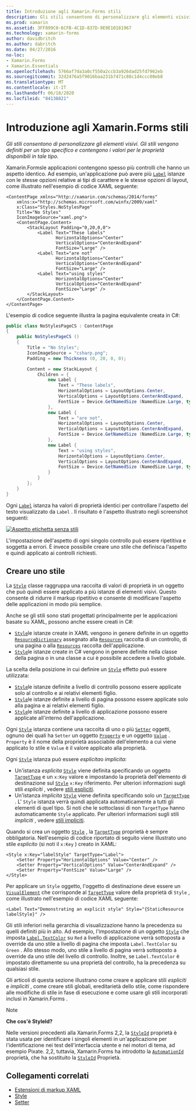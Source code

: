```yaml
---
title: Introduzione agli Xamarin.Forms stili
description: Gli stili consentono di personalizzare gli elementi visivi. Gli stili vengono definiti per un tipo specifico e contengono i valori per le proprietà disponibili in tale tipo.
ms.prod: xamarin
ms.assetid: 3FF899C0-6CFB-4C1D-837D-9E9E10181967
ms.technology: xamarin-forms
author: davidbritch
ms.author: dabritch
ms.date: 04/27/2016
no-loc:
- Xamarin.Forms
- Xamarin.Essentials
ms.openlocfilehash: 5766af7da3a0cf550a2ccb3a926dad25fd7962eb
ms.sourcegitcommit: 32d2476a5f9016baa231b7471c88c1d4ccc08eb8
ms.translationtype: MT
ms.contentlocale: it-IT
ms.lasthandoff: 06/18/2020
ms.locfileid: "84138821"
---
```

# <a name="introduction-to-xamarinforms-styles"></a>Introduzione agli Xamarin.Forms stili

_Gli stili consentono di personalizzare gli elementi visivi. Gli stili vengono definiti per un tipo specifico e contengono i valori per le proprietà disponibili in tale tipo._

Xamarin.Formsle applicazioni contengono spesso più controlli che hanno un aspetto identico. Ad esempio, un'applicazione può avere più [`Label`](xref:Xamarin.Forms.Label) istanze con le stesse opzioni relative ai tipi di carattere e le stesse opzioni di layout, come illustrato nell'esempio di codice XAML seguente:

```xaml
<ContentPage xmlns="http://xamarin.com/schemas/2014/forms"
    xmlns:x="http://schemas.microsoft.com/winfx/2009/xaml"
    x:Class="Styles.NoStylesPage"
    Title="No Styles"
    IconImageSource="xaml.png">
    <ContentPage.Content>
        <StackLayout Padding="0,20,0,0">
            <Label Text="These labels"
                   HorizontalOptions="Center"
                   VerticalOptions="CenterAndExpand"
                   FontSize="Large" />
            <Label Text="are not"
                   HorizontalOptions="Center"
                   VerticalOptions="CenterAndExpand"
                   FontSize="Large" />
            <Label Text="using styles"
                   HorizontalOptions="Center"
                   VerticalOptions="CenterAndExpand"
                   FontSize="Large" />
        </StackLayout>
    </ContentPage.Content>
</ContentPage>
```

L'esempio di codice seguente illustra la pagina equivalente creata in C#:

```csharp
public class NoStylesPageCS : ContentPage
{
    public NoStylesPageCS ()
    {
        Title = "No Styles";
        IconImageSource = "csharp.png";
        Padding = new Thickness (0, 20, 0, 0);

        Content = new StackLayout {
            Children = {
                new Label {
                    Text = "These labels",
                    HorizontalOptions = LayoutOptions.Center,
                    VerticalOptions = LayoutOptions.CenterAndExpand,
                    FontSize = Device.GetNamedSize (NamedSize.Large, typeof(Label))
                },
                new Label {
                    Text = "are not",
                    HorizontalOptions = LayoutOptions.Center,
                    VerticalOptions = LayoutOptions.CenterAndExpand,
                    FontSize = Device.GetNamedSize (NamedSize.Large, typeof(Label))
                },
                new Label {
                    Text = "using styles",
                    HorizontalOptions = LayoutOptions.Center,
                    VerticalOptions = LayoutOptions.CenterAndExpand,
                    FontSize = Device.GetNamedSize (NamedSize.Large, typeof(Label))
                }
            }
        };
    }
}
```

Ogni [`Label`](xref:Xamarin.Forms.Label) istanza ha valori di proprietà identici per controllare l'aspetto del testo visualizzato da `Label` . Il risultato è l'aspetto illustrato negli screenshot seguenti:

[![Aspetto etichetta senza stili](introduction-images/no-styles.png)](introduction-images/no-styles-large.png#lightbox)

L'impostazione dell'aspetto di ogni singolo controllo può essere ripetitiva e soggetta a errori. È invece possibile creare uno stile che definisca l'aspetto e quindi applicato ai controlli richiesti.

## <a name="create-a-style"></a>Creare uno stile

La [`Style`](xref:Xamarin.Forms.Style) classe raggruppa una raccolta di valori di proprietà in un oggetto che può quindi essere applicato a più istanze di elementi visivi. Questo consente di ridurre il markup ripetitivo e consente di modificare l'aspetto delle applicazioni in modo più semplice.

Anche se gli stili sono stati progettati principalmente per le applicazioni basate su XAML, possono anche essere creati in C#:

- [`Style`](xref:Xamarin.Forms.Style)le istanze create in XAML vengono in genere definite in un oggetto [`ResourceDictionary`](xref:Xamarin.Forms.ResourceDictionary) assegnato alla [`Resources`](xref:Xamarin.Forms.VisualElement.Resources) raccolta di un controllo, di una pagina o alla [`Resources`](xref:Xamarin.Forms.Application.Resources) raccolta dell'applicazione.
- [`Style`](xref:Xamarin.Forms.Style)le istanze create in C# vengono in genere definite nella classe della pagina o in una classe a cui è possibile accedere a livello globale.

La scelta della posizione in cui definire un [`Style`](xref:Xamarin.Forms.Style) effetto può essere utilizzata:

- [`Style`](xref:Xamarin.Forms.Style)le istanze definite a livello di controllo possono essere applicate solo al controllo e ai relativi elementi figlio.
- [`Style`](xref:Xamarin.Forms.Style)le istanze definite a livello di pagina possono essere applicate solo alla pagina e ai relativi elementi figlio.
- [`Style`](xref:Xamarin.Forms.Style)le istanze definite a livello di applicazione possono essere applicate all'interno dell'applicazione.

Ogni [`Style`](xref:Xamarin.Forms.Style) istanza contiene una raccolta di uno o più [`Setter`](xref:Xamarin.Forms.Setter) oggetti, ognuno dei quali ha `Setter` un oggetto [`Property`](xref:Xamarin.Forms.Setter.Property) e un oggetto [`Value`](xref:Xamarin.Forms.Setter.Value) . `Property` è il nome della proprietà associabile dell'elemento a cui viene applicato lo stile e `Value` è il valore applicato alla proprietà.

Ogni [`Style`](xref:Xamarin.Forms.Style) istanza può essere *esplicita*o *implicita*:

- Un'istanza *esplicita* [`Style`](xref:Xamarin.Forms.Style) viene definita specificando un oggetto [`TargetType`](xref:Xamarin.Forms.Style.TargetType) e un `x:Key` valore e impostando la proprietà dell'elemento di destinazione sul [`Style`](xref:Xamarin.Forms.NavigableElement.Style) `x:Key` riferimento. Per ulteriori informazioni sugli stili *espliciti* , vedere [stili espliciti](~/xamarin-forms/user-interface/styles/explicit.md).
- Un'istanza *implicita* [`Style`](xref:Xamarin.Forms.Style) viene definita specificando solo un [`TargetType`](xref:Xamarin.Forms.Style.TargetType) . L' `Style` istanza verrà quindi applicata automaticamente a tutti gli elementi di quel tipo. Si noti che le sottoclassi di non `TargetType` hanno automaticamente `Style` applicato. Per ulteriori informazioni sugli stili *impliciti* , vedere [stili impliciti](~/xamarin-forms/user-interface/styles/implicit.md).

Quando si crea un oggetto [`Style`](xref:Xamarin.Forms.Style) , la [`TargetType`](xref:Xamarin.Forms.Style.TargetType) proprietà è sempre obbligatoria. Nell'esempio di codice riportato di seguito viene illustrato uno stile *esplicito* (si noti il `x:Key` ) creato in XAML:

```xaml
<Style x:Key="labelStyle" TargetType="Label">
    <Setter Property="HorizontalOptions" Value="Center" />
    <Setter Property="VerticalOptions" Value="CenterAndExpand" />
    <Setter Property="FontSize" Value="Large" />
</Style>
```

Per applicare un `Style` oggetto, l'oggetto di destinazione deve essere un [`VisualElement`](xref:Xamarin.Forms.VisualElement) che corrisponde al [`TargetType`](xref:Xamarin.Forms.Style.TargetType) valore della proprietà di `Style` , come illustrato nell'esempio di codice XAML seguente:

```xaml
<Label Text="Demonstrating an explicit style" Style="{StaticResource labelStyle}" />
```

Gli stili inferiori nella gerarchia di visualizzazione hanno la precedenza su quelli definiti più in alto. Ad esempio, l'impostazione di un oggetto [`Style`](xref:Xamarin.Forms.Style) che imposta [`Label.TextColor`](xref:Xamarin.Forms.Label.TextColor) su `Red` a livello di applicazione verrà sottoposta a override da uno stile a livello di pagina che imposta `Label.TextColor` su `Green` . Allo stesso modo, uno stile a livello di pagina verrà sottoposto a override da uno stile del livello di controllo. Inoltre, se `Label.TextColor` è impostato direttamente su una proprietà del controllo, ha la precedenza su qualsiasi stile.

Gli articoli di questa sezione illustrano come creare e applicare stili *espliciti* e *impliciti* , come creare stili globali, ereditarietà dello stile, come rispondere alle modifiche di stile in fase di esecuzione e come usare gli stili incorporati inclusi in Xamarin.Forms .

> [!NOTE]
> **Che cos'è StyleId?**
>
> Nelle versioni precedenti alla Xamarin.Forms 2,2, la [`StyleId`](xref:Xamarin.Forms.Element.StyleId) proprietà è stata usata per identificare i singoli elementi in un'applicazione per l'identificazione nei test dell'interfaccia utente e nei motori di tema, ad esempio Pixate. 2,2, tuttavia, Xamarin.Forms ha introdotto la [`AutomationId`](xref:Xamarin.Forms.Element.AutomationId) proprietà, che ha sostituito la [`StyleId`](xref:Xamarin.Forms.Element.StyleId) Proprietà.

## <a name="related-links"></a>Collegamenti correlati

- [Estensioni di markup XAML](~/xamarin-forms/xaml/xaml-basics/xaml-markup-extensions.md)
- [Style](xref:Xamarin.Forms.Style)
- [Setter](xref:Xamarin.Forms.Setter)
